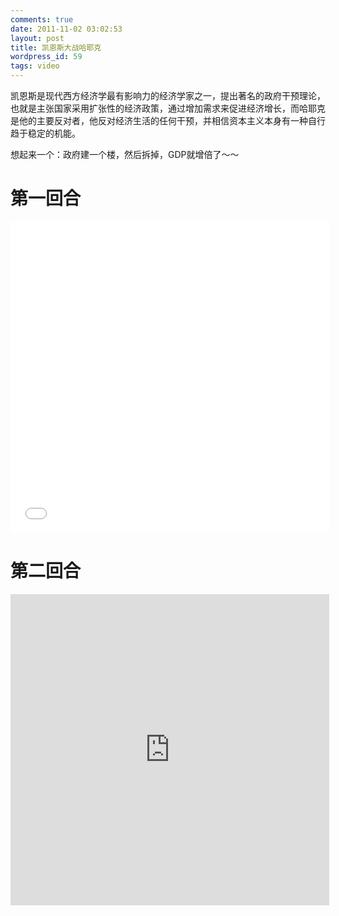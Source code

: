 ```yaml
---
comments: true
date: 2011-11-02 03:02:53
layout: post
title: 凯恩斯大战哈耶克
wordpress_id: 59
tags: video
---
```



 凯恩斯是现代西方经济学最有影响力的经济学家之一，提出著名的政府干预理论，也就是主张国家采用扩张性的经济政策，通过增加需求来促进经济增长，而哈耶克是他的主要反对者，他反对经济生活的任何干预，并相信资本主义本身有一种自行趋于稳定的机能。

想起来一个：政府建一个楼，然后拆掉，GDP就增倍了～～

# 第一回合

<iframe height=498 width=510 src='//player.youku.com/embed/XMjc0MTgwMTgw' scrolling="no" border="0" frameborder="no" framespacing="0" allowfullscreen="true"></iframe>



# 第二回合

<iframe height=498 width=510 src='http://player.youku.com/embed/XMjk4ODgwNzg4' scrolling="no" border="0" frameborder="no" framespacing="0" allowfullscreen="true"></iframe>



